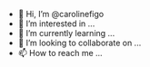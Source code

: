 - 👋 Hi, I’m @carolinefigo
- 👀 I’m interested in ...
- 🌱 I’m currently learning ...
- 💞️ I’m looking to collaborate on ...
- 📫 How to reach me ...

<!---
carolinefigo/carolinefigo is a ✨ special ✨ repository because its `README.md` (this file) appears on your GitHub profile.
You can click the Preview link to take a look at your changes.
--->
